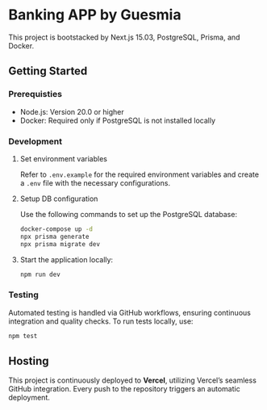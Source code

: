 # Banking APP by Guesmia

This project is bootstacked by Next.js 15.03, PostgreSQL, Prisma, and Docker.

## Getting Started

### Prerequisties

-   Node.js: Version 20.0 or higher
-   Docker: Required only if PostgreSQL is not installed locally

### Development

1. Set environment variables

    Refer to `.env.example` for the required environment variables and create a `.env` file with the necessary configurations.

2. Setup DB configuration

    Use the following commands to set up the PostgreSQL database:

    ```bash
    docker-compose up -d
    npx prisma generate
    npx prisma migrate dev
    ```

3. Start the application locally:

    ```bash
    npm run dev
    ```

### Testing

Automated testing is handled via GitHub workflows, ensuring continuous integration and quality checks.
To run tests locally, use:

```bash
npm test
```

## Hosting

This project is continuously deployed to **Vercel**, utilizing Vercel’s seamless GitHub integration. Every push to the repository triggers an automatic deployment.
